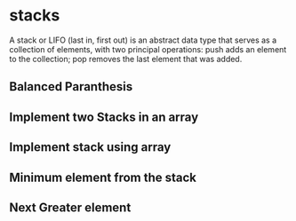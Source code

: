 # stacks
A stack or LIFO (last in, first out) is an abstract data type that serves as a collection of elements, with two principal operations: push adds an element to the collection; pop removes the last element that was added.

## Balanced Paranthesis
## Implement two Stacks in an array
## Implement stack using array
## Minimum element from the stack
## Next Greater element
